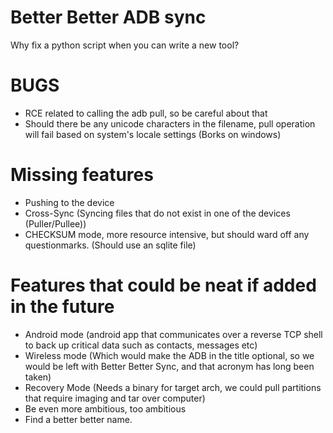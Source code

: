 # Better Better ADB sync
Why fix a python script when you can write a new tool?

# BUGS
* RCE related to calling the adb pull, so be careful about that
* Should there be any unicode characters in the filename, pull operation will fail based on system's locale settings (Borks on windows)

# Missing features
* Pushing to the device
* Cross-Sync (Syncing files that do not exist in one of the devices (Puller/Pullee))
* CHECKSUM mode, more resource intensive, but should ward off any questionmarks. (Should use an sqlite file)

# Features that could be neat if added in the future
* Android mode (android app that communicates over a reverse TCP shell to back up critical data such as contacts, messages etc)
* Wireless mode (Which would make the ADB in the title optional, so we would be left with Better Better Sync, and that acronym has long been taken)
* Recovery Mode (Needs a binary for target arch, we could pull partitions that require imaging and tar over computer)
* Be even more ambitious, too ambitious
* Find a better better name.
